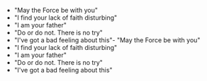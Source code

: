 - "May the Force be with you"
- "I find your lack of faith disturbing"
- "I am your father"
- "Do or do not. There is no try"
- "I've got a bad feeling about this"- "May the Force be with you"
- "I find your lack of faith disturbing"
- "I am your father"
- "Do or do not. There is no try"
- "I've got a bad feeling about this"
